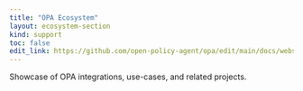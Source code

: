 ```yaml
---
title: "OPA Ecosystem"
layout: ecosystem-section
kind: support
toc: false
edit_link: https://github.com/open-policy-agent/opa/edit/main/docs/website/data/integrations.yaml
---
```


Showcase of OPA integrations, use-cases, and related projects.

